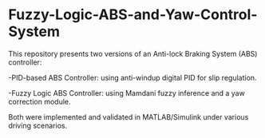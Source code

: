 # Fuzzy-Logic-ABS-and-Yaw-Control-System
This repository presents two versions of an Anti-lock Braking System (ABS) controller:

  -PID-based ABS Controller: using anti-windup digital PID for slip regulation.
  
  -Fuzzy Logic ABS Controller: using Mamdani fuzzy inference and a yaw correction module.
  
Both were implemented and validated in MATLAB/Simulink under various driving scenarios.
